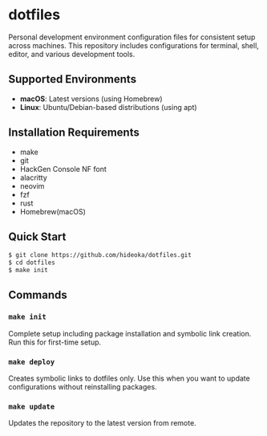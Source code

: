 # dotfiles

Personal development environment configuration files for consistent setup across machines. This repository includes configurations for terminal, shell, editor, and various development tools.

## Supported Environments

- **macOS**: Latest versions (using Homebrew)
- **Linux**: Ubuntu/Debian-based distributions (using apt)

## Installation Requirements
- make
- git
- HackGen Console NF font
- alacritty
- neovim
- fzf
- rust
- Homebrew(macOS)

## Quick Start

```bash
$ git clone https://github.com/hideoka/dotfiles.git
$ cd dotfiles
$ make init
```

## Commands

### `make init`
Complete setup including package installation and symbolic link creation. Run this for first-time setup.

### `make deploy`
Creates symbolic links to dotfiles only. Use this when you want to update configurations without reinstalling packages.

### `make update`
Updates the repository to the latest version from remote.
